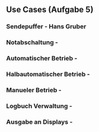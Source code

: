 ## Use Cases (Aufgabe 5)
### Sendepuffer - Hans Gruber
### Notabschaltung - 
### Automatischer Betrieb - 
### Halbautomatischer Betrieb -
### Manueler Betrieb - 
### Logbuch Verwaltung -
### Ausgabe an Displays - 
